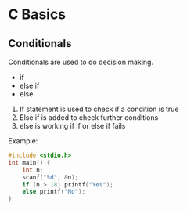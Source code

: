 # C Basics
## Conditionals

Conditionals are used to do decision making.

- if
- else if
- else

1. If statement is used to check if a condition is true
2. Else if is added to check further conditions
3. else is working if if or else if fails

Example:

```c
#include <stdio.h>
int main() {
	int n;
	scanf("%d", &n);
	if (n > 18) printf("Yes");
	else printf("No");
}
```
